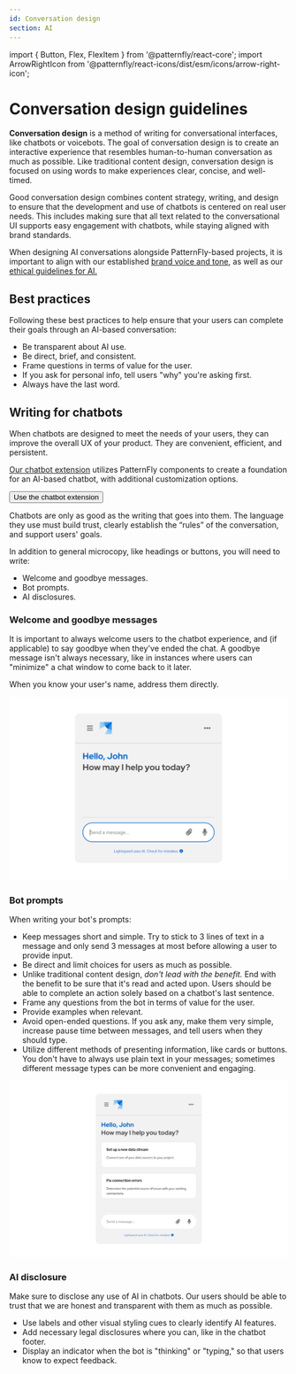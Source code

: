 ```yaml
---
id: Conversation design
section: AI
---
```


import { Button, Flex, FlexItem } from '@patternfly/react-core';
import ArrowRightIcon from '@patternfly/react-icons/dist/esm/icons/arrow-right-icon';


# Conversation design guidelines

**Conversation design** is a method of writing for conversational interfaces, like chatbots or voicebots. The goal of conversation design is to create an interactive experience that resembles human-to-human conversation as much as possible. Like traditional content design, conversation design is focused on using words to make experiences clear, concise, and well-timed.

Good conversation design combines content strategy, writing, and design to ensure that the development and use of chatbots is centered on real user needs. This includes making sure that all text related to the conversational UI supports easy engagement with chatbots, while staying aligned with brand standards.

When designing AI conversations alongside PatternFly-based projects, it is important to align with our established [brand voice and tone](/content-design/brand-voice-and-tone), as well as our [ethical guidelines for AI.](/ai/ai-guidelines)

## Best practices 

Following these best practices to help ensure that your users can complete their goals through an AI-based conversation: 

- Be transparent about AI use. 
- Be direct, brief, and consistent. 
- Frame questions in terms of value for the user.
- If you ask for personal info, tell users "why" you're asking first. 
- Always have the last word.

## Writing for chatbots

When chatbots are designed to meet the needs of your users, they can improve the overall UX of your product. They are convenient, efficient, and persistent. 

[Our chatbot extension](/ai/chatbot/about-chatbot) utilizes PatternFly components to create a foundation for an AI-based chatbot, with additional customization options.

<Flex>
<FlexItem>
<Button component="a" href="/ai/chatbot/about-chatbot" target="_blank" variant="primary" size="lg">Use the chatbot extension <ArrowRightIcon /></Button>
</FlexItem>
</Flex>

Chatbots are only as good as the writing that goes into them. The language they use must build trust, clearly establish the “rules” of the conversation, and support users' goals. 

In addition to general microcopy, like headings or buttons, you will need to write:
- Welcome and goodbye messages. 
- Bot prompts. 
- AI disclosures.

### Welcome and goodbye messages 

It is important to always welcome users to the chatbot experience, and (if applicable) to say goodbye when they've ended the chat. A goodbye message isn't always necessary, like in instances where users can "minimize" a chat window to come back to it later. 

When you know your user's name, address them directly. 

![Chatbot welcome message with user's name](./img/chatbot-welcome.png)

### Bot prompts 

When writing your bot's prompts: 

- Keep messages short and simple. Try to stick to 3 lines of text in a message and only send 3 messages at most before allowing a user to provide input. 
- Be direct and limit choices for users as much as possible. 
- Unlike traditional content design, *don't lead with the benefit.* End with the benefit to be sure that it's read and acted upon. Users should be able to complete an action solely based on a chatbot's last sentence. 
- Frame any questions from the bot in terms of value for the user.
- Provide examples when relevant.
- Avoid open-ended questions. If you ask any, make them very simple, increase pause time between messages, and tell users when they should type. 
- Utilize different methods of presenting information, like cards or buttons. You don't have to always use plain text in your messages; sometimes different message types can be more convenient and engaging.

![Chatbot prompt examples](./img/chatbot-prompts.png)

### AI disclosure 

Make sure to disclose any use of AI in chatbots. Our users should be able to trust that we are honest and transparent with them as much as possible.

- Use labels and other visual styling cues to clearly identify AI features. 
- Add necessary legal disclosures where you can, like in the chatbot footer. 
- Display an indicator when the bot is "thinking" or "typing," so that users know to expect feedback.
